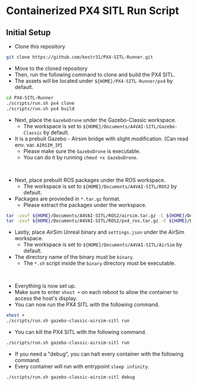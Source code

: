 # Containerized PX4 SITL Run Script

## Initial Setup

- Clone this repository

```bash
git clone https://github.com/kestr31/PX4-SITL-Runner.git
```

- Move to the cloned repository
- Then, run the following command to clone and build the PX4 SITL.
- The assets will be located under `${HOME}/PX4-SITL-Runner/px4` by default.

```bash
cd PX4-SITL-Runner
./scripts/run.sh px4 clone
./scripts/run.sh px4 build
```

- Next, place the `GazeboDrone` under the Gazebo-Classic workspace.
  - The workspace is set to `${HOME}/Documents/A4VAI-SITL/Gazebo-Classic` by default.
- It is a prebuit Gazebo - Airsim bridge with slight modification. (Can read env. var. `AIRSIM_IP`)
  - Please make sure the `GazeboDrone` is executable.
  - You can do it by running `chmod +x GazeboDrone`.
<br>

- Next, place prebuilt ROS packages under the ROS workspace.
  - The workspace is set to `${HOME}/Documents/A4VAI-SITL/ROS2` by default.
- Packages are provieded in `*.tar.gz` format.
  - Please extract the packages under the workspace.

```bash
tar -zxvf ${HOME}/Documents/A4VAI-SITL/ROS2/airsim.tar.gz -C ${HOME}/Documents/A4VAI-SITL/ROS2
tar -zxvf ${HOME}/Documents/A4VAI-SITL/ROS2/px4_ros.tar.gz -C ${HOME}/Documents/A4VAI-SITL/ROS2
```

- Lastly, place AirSim Unreal binary and `settings.json` under the AirSim workspace.
  - The workspace is set to `${HOME}/Documents/A4VAI-SITL/AirSim` by default.
- The directory name of the binary must be `binary`.
  - The `*.sh` script inside the `binary` directory must be executable.

<br/>

- Everything is now set up.
- Make sure to enter `xhost +` on each reboot to allow the container to access the host's display.
- You can now run the PX4 SITL with the following command.

```bash
xhost +
./scripts/run.sh gazebo-classic-airsim-sitl run
```

- You can kill the PX4 SITL with the following command.

```bash
./scripts/run.sh gazebo-classic-airsim-sitl run
```

- If you need a "debug", you can halt every container with the following command.
- Every container will run with entrypoint `sleep infinity`.

```bash
./scripts/run.sh gazebo-classic-airsim-sitl debug
```